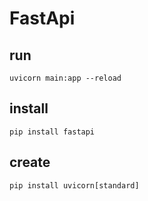 # FastApi

## run
```
uvicorn main:app --reload
```

## install
```
pip install fastapi
```

## create
```
pip install uvicorn[standard]
```